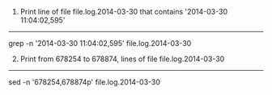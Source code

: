 1)	Print line  of file file.log.2014-03-30  that contains '2014-03-30 11:04:02,595' 
------------------------------------
grep -n '2014-03-30 11:04:02,595' file.log.2014-03-30

2)	Print from  678254 to 678874, lines of file file.log.2014-03-30
------------------------------------
sed -n '678254,678874p' file.log.2014-03-30
